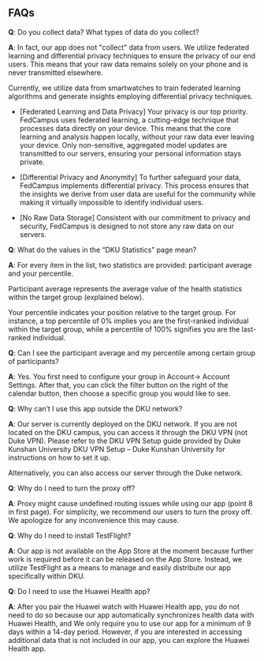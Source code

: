 ## FAQs

**Q**: Do you collect data? What types of data do you collect?

**A**: In fact, our app does not "collect" data from users. We utilize federated learning and differential privacy techniques to ensure the privacy of our end users. This means that your raw data remains solely on your phone and is never transmitted elsewhere.

Currently, we utilize data from smartwatches to train federated learning algorithms and generate insights employing differential privacy techniques.

* [Federated Learning and Data Privacy] Your privacy is our top priority. FedCampus uses federated learning, a cutting-edge technique that processes data directly on your device. This means that the core learning and analysis happen locally, without your raw data ever leaving your device. Only non-sensitive, aggregated model updates are transmitted to our servers, ensuring your personal information stays private.

* [Differential Privacy and Anonymity] To further safeguard your data, FedCampus implements differential privacy. This process ensures that the insights we derive from user data are useful for the community while making it virtually impossible to identify individual users. 

* [No Raw Data Storage] Consistent with our commitment to privacy and security, FedCampus is designed to not store any raw data on our servers.

**Q**: What do the values in the “DKU Statistics” page mean?

**A**: For every item in the list, two statistics are provided: participant average and your percentile.

Participant average represents the average value of the health statistics within the target group (explained below).

Your percentile indicates your position relative to the target group. For instance, a top percentile of 0% implies you are the first-ranked individual within the target group, while a percentile of 100% signifies you are the last-ranked individual.

**Q**: Can I see the participant average and my percentile among certain group of participants?

**A**: Yes. You first need to configure your group in Account-> Account Settings. After that, you can click the filter button on the right of the calendar button, then choose a specific group you would like to see.

**Q**: Why can’t I use this app outside the DKU network?

**A**: Our server is currently deployed on the DKU network. If you are not located on the DKU campus, you can access it through the DKU VPN (not Duke VPN). Please refer to the DKU VPN Setup guide provided by Duke Kunshan University DKU VPN Setup – Duke Kunshan University for instructions on how to set it up.

Alternatively, you can also access our server through the Duke network.


**Q**: Why do I need to turn the proxy off?

**A**: Proxy might cause undefined routing issues while using our app (point 8 in first page). For simplicity, we recommend our users to turn the proxy off. 
We apologize for any inconvenience this may cause.

**Q**: Why do I need to install TestFlight?

**A**: Our app is not available on the App Store at the moment because further work is required before it can be released on the App Store. Instead, we utilize TestFlight as a means to manage and easily distribute our app specifically within DKU.

**Q**: Do I need to use the Huawei Health app?

**A**: After you pair the Huawei watch with Huawei Health app, you do not need to do so because our app automatically synchronizes health data with Huawei Health, and We only require you to use our app for a minimum of 9 days within a 14-day period. However, if you are interested in accessing additional data that is not included in our app, you can explore the Huawei Health app.
